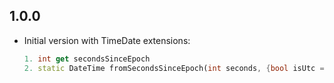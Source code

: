 ## 1.0.0

- Initial version with TimeDate extensions:

    ```dart
    1. int get secondsSinceEpoch
    2. static DateTime fromSecondsSinceEpoch(int seconds, {bool isUtc = false})
    ```
